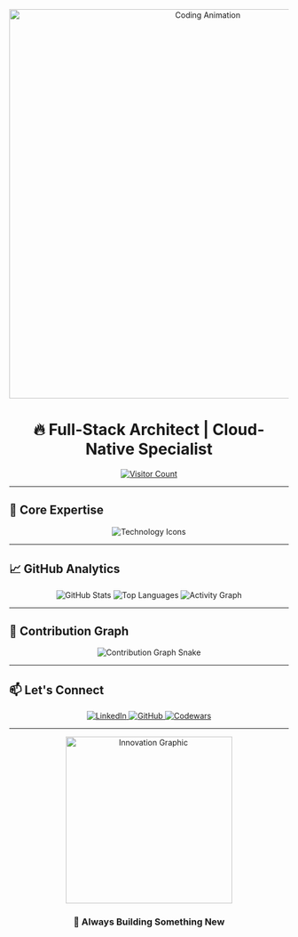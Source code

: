 <div align="center">
  <img src="https://user-images.githubusercontent.com/74038190/225813708-98b745f2-7d22-48cf-9150-083f1b00d6c9.gif" width="700" alt="Coding Animation">
  
  <h1>🔥 Full-Stack Architect | Cloud-Native Specialist</h1>
  
  <a href="https://visitorbadge.io/status?path=https%3A%2F%2Fgithub.com%2FSirAllap">
    <img src="https://api.visitorbadge.io/api/visitors?path=https%3A%2F%2Fgithub.com%2FSirAllap&label=Visitors&countColor=%2337d67a" alt="Visitor Count">
  </a>
</div>

---

## 🚀 Core Expertise

<div align="center">
  <img src="https://skillicons.dev/icons?i=py,django,docker,aws,nginx,postgres,react,ts,git,github,linux" alt="Technology Icons">
</div>

---

## 📈 GitHub Analytics

<div align="center">
  <img src="https://github-readme-stats.vercel.app/api?username=SirAllap&show_icons=true&theme=dark&include_all_commits=true&count_private=true" alt="GitHub Stats">
  <img src="https://github-readme-stats.vercel.app/api/top-langs/?username=SirAllap&layout=compact&theme=dark" alt="Top Languages">
  <img src="https://github-readme-activity-graph.vercel.app/graph?username=SirAllap&theme=react-dark&hide_border=true&area=true" alt="Activity Graph">
</div>

---

## 🐍 Contribution Graph

<div align="center">
  <img src="https://raw.githubusercontent.com/SirAllap/SirAllap/output/github-contribution-grid-snake.svg" alt="Contribution Graph Snake">
</div>

---

## 📫 Let's Connect

<div align="center">
  <a href="https://www.linkedin.com/in/davidpallaresrobaina/">
    <img src="https://img.shields.io/badge/LinkedIn-0077B5?style=for-the-badge&logo=linkedin&logoColor=white" alt="LinkedIn">
  </a>
  <a href="https://github.com/SirAllap">
    <img src="https://img.shields.io/badge/GitHub-100000?style=for-the-badge&logo=github&logoColor=white" alt="GitHub">
  </a>
  <a href="https://www.codewars.com/users/SirAllap">
    <img src="https://img.shields.io/badge/Codewars-B1361E?style=for-the-badge&logo=codewars&logoColor=white" alt="Codewars">
  </a>
</div>

---

<div align="center">
  <img src="https://github.com/SirAllap/SirAllap/assets/53468881/755625c5-b6da-4968-896d-695ca1074290" width="300" alt="Innovation Graphic">
  <h3>🚀 Always Building Something New</h3>
</div>
